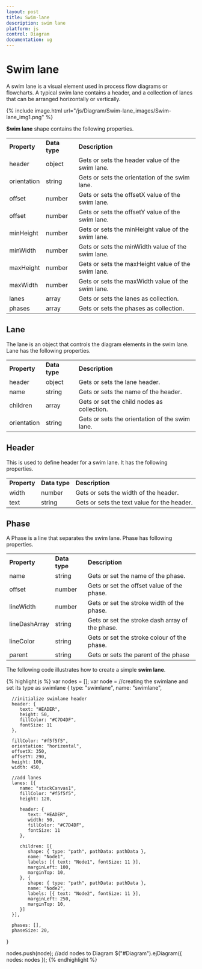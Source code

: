 ```yaml
---
layout: post
title: Swim-lane
description: swim lane 
platform: js
control: Diagram
documentation: ug
---
```


# Swim lane 

A swim lane is a visual element used in process flow diagrams or flowcharts. A typical swim lane contains a header, and a collection of lanes that can be arranged horizontally or vertically.

{% include image.html url="/js/Diagram/Swim-lane_images/Swim-lane_img1.png" %}

**Swim lane** shape contains the following properties.

<table>
<tr>
<td>
<b>Property</b></td><td>
<b>Data type</b></td><td>
<b>Description</b></td></tr>
<tr>
<td>
header</td><td>
object</td><td>
Gets or sets the header value of the swim lane.</td></tr>
<tr>
<td>
orientation</td><td>
string</td><td>
Gets or sets the orientation of the swim lane.</td></tr>
<tr>
<td>
offset</td><td>
number</td><td>
Gets or sets the offsetX value of the swim lane.</td></tr>
<tr>
<td>
offset</td><td>
number</td><td>
Gets or sets the offsetY value of the swim lane.</td></tr>
<tr>
<td>
minHeight</td><td>
number</td><td>
Gets or sets the minHeight value of the swim lane.</td></tr>
<tr>
<td>
minWidth</td><td>
number</td><td>
Gets or sets the minWidth value of the swim lane.</td></tr>
<tr>
<td>
maxHeight</td><td>
number</td><td>
Gets or sets the maxHeight value of the swim lane.</td></tr>
<tr>
<td>
maxWidth</td><td>
number</td><td>
Gets or sets the maxWidth value of the swim lane.</td></tr>
<tr>
<td>
lanes</td><td>
array</td><td>
Gets or sets the lanes as collection.</td></tr>
<tr>
<td>
phases</td><td>
array</td><td>
Gets or sets the phases as collection.</td></tr>
</table>

## Lane

The lane is an object that controls the diagram elements in the swim lane. Lane has the following properties.

<table>
<tr>
<td>
<b>Property</b></td><td>
<b>Data type</b></td><td>
<b>Description</b></td></tr>
<tr>
<td>
header</td><td>
object</td><td>
Gets or sets the lane header.</td></tr>
<tr>
<td>
name</td><td>
string</td><td>
Gets or sets the name of the header.</td></tr>
<tr>
<td>
children</td><td>
array</td><td>
Gets or set the child nodes as collection.</td></tr>
<tr>
<td>
orientation</td><td>
string</td><td>
Gets or sets the orientation of the swim lane.</td></tr>
</table>

## Header

This is used to define header for a swim lane. It has the following properties.

<table>
<tr>
<td>
<b>Property</b></td><td>
<b>Data type</b></td><td>
<b>Description</b></td></tr>
<tr>
<td>
width</td><td>
number</td><td>
Gets or sets the width of the header.</td></tr>
<tr>
<td>
text</td><td>
string</td><td>
Gets or sets the text value for the header.</td></tr>
</table>

## Phase

A Phase is a line that separates the swim lane. Phase has following properties.

<table>
<tr>
<td>
<b>Property</b></td><td>
<b>Data type</b></td><td>
<b>Description</b></td></tr>
<tr>
<td>
name</td><td>
string</td><td>
Gets or set the name of the phase.</td></tr>
<tr>
<td>
offset</td><td>
number</td><td>
Gets or set the offset value of the phase.</td></tr>
<tr>
<td>
lineWidth</td><td>
number</td><td>
Gets or set the stroke width of the phase.</td></tr>
<tr>
<td>
lineDashArray</td><td>
string</td><td>
Gets or set the stroke dash array of the phase.</td></tr>
<tr>
<td>
lineColor</td><td>
string</td><td>
Gets or set the stroke colour of the phase.</td></tr>
<tr>
<td>
parent</td><td>
string</td><td>
Gets or sets the parent of the phase</td></tr>
</table>

The following code illustrates how to create a simple **swim lane**.

{% highlight js %}
var nodes = [];
var node =
   //creating the swimlane and set its type as swimlane
   {
      type: "swimlane",
      name: "swimlane",
      
      //initialize swimlane header
      header: {
         text: "HEADER",
         height: 50,
         fillColor: "#C7D4DF",
         fontSize: 11
      },
      
      fillColor: "#f5f5f5",
      orientation: "horizontal",
      offsetX: 350,
      offsetY: 290,
      height: 100,
      width: 450,
      
      //add lanes
      lanes: [{
         name: "stackCanvas1",
         fillColor: "#f5f5f5",
         height: 120,
         
         header: {
            text: "HEADER",
            width: 50,
            fillColor: "#C7D4DF",
            fontSize: 11
         },         
         
         children: [{
            shape: { type: "path", pathData: pathData },
            name: "Node1",
            labels: [{ text: "Node1", fontSize: 11 }],
            marginLeft: 100,
            marginTop: 10,
         }, {
            shape: { type: "path", pathData: pathData },
            name: "Node2",
            labels: [{ text: "Node2", fontSize: 11 }],
            marginLeft: 250,
            marginTop: 10,
         }]
      }],
      
      phases: [],
      phaseSize: 20,
   }

nodes.push(node);
//add nodes to Diagram
$("#Diagram").ejDiagram({
   nodes: nodes
});
{% endhighlight %}